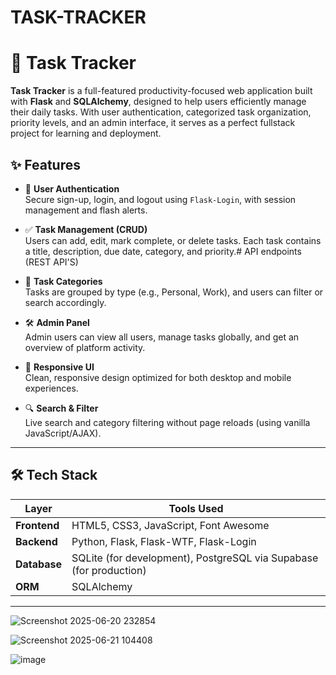 # TASK-TRACKER
# 🚀 Task Tracker

**Task Tracker** is a full-featured productivity-focused web application built with **Flask** and **SQLAlchemy**, designed to help users efficiently manage their daily tasks. With user authentication, categorized task organization, priority levels, and an admin interface, it serves as a perfect fullstack project for learning and deployment.

## ✨ Features

- 🔐 **User Authentication**  
  Secure sign-up, login, and logout using `Flask-Login`, with session management and flash alerts.

- ✅ **Task Management (CRUD)**  
  Users can add, edit, mark complete, or delete tasks. Each task contains a title, description, due date, category, and priority.# API endpoints (REST API'S) 

- 📁 **Task Categories**  
  Tasks are grouped by type (e.g., Personal, Work), and users can filter or search accordingly.

- 🛠 **Admin Panel**  
  Admin users can view all users, manage tasks globally, and get an overview of platform activity.

- 📱 **Responsive UI**  
  Clean, responsive design optimized for both desktop and mobile experiences.

- 🔍 **Search & Filter**  
  Live search and category filtering without page reloads (using vanilla JavaScript/AJAX).

---

## 🛠️ Tech Stack

| Layer       | Tools Used                          |
|-------------|--------------------------------------|
| **Frontend**  | HTML5, CSS3, JavaScript, Font Awesome |
| **Backend**   | Python, Flask, Flask-WTF, Flask-Login |
| **Database**  | SQLite (for development), PostgreSQL via Supabase (for production) |
| **ORM**       | SQLAlchemy                          |

---
![Screenshot 2025-06-20 232854](https://github.com/user-attachments/assets/f449e483-164e-4f52-94b0-9fcb0297211c)

![Screenshot 2025-06-21 104408](https://github.com/user-attachments/assets/c23d62a1-c29d-46ad-85e0-1b6ac4b58295)


![image](https://github.com/user-attachments/assets/3bfbcbe6-c317-48d6-907e-849ba90198d1)


